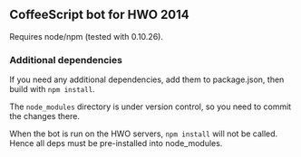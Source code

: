 ## CoffeeScript bot for HWO 2014

Requires node/npm (tested with 0.10.26).

### Additional dependencies

If you need any additional dependencies, add them to package.json, then build with `npm install`.

The `node_modules` directory is under version control, so you need to commit the changes there.

When the bot is run on the HWO servers, `npm install` will not be called. Hence all deps must be pre-installed into node_modules.
